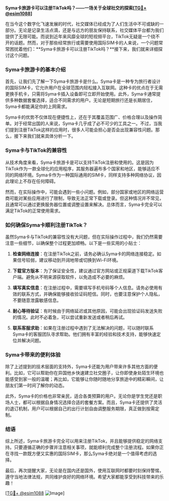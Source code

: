 **Syma卡旅游卡可以注册TikTok吗？——一场关于全球社交的探索[[TG💪+ @esim1088](https://t.me/s/esim1088)]**

在当今这个数字化飞速发展的时代，社交媒体已经成为了人们生活中不可或缺的一部分。无论是记录生活点滴，还是与远方的朋友保持联系，社交媒体平台都为我们提供了无限可能。而说到近年来风靡全球的短视频平台，TikTok无疑是一个绕不开的话题。然而，对于那些经常旅行或需要使用国际SIM卡的人来说，一个问题常常困扰着他们：**Syma卡旅游卡可以注册TikTok吗？**接下来，我们就来详细探讨这个问题。

### Syma卡旅游卡的基本介绍

首先，让我们先了解一下Syma卡旅游卡是什么。Syma卡是一种专为旅行者设计的国际SIM卡，它允许用户在全球范围内轻松接入互联网。这种卡的优点在于无需更换手机卡，只需将Syma卡插入设备即可立即开始使用。此外，Syma卡通常提供多种数据套餐选择，适合不同需求的用户。无论是短期旅行还是长期居住，Syma卡都能满足你的上网需求。

Syma卡的优势不仅体现在便捷性上，还在于其覆盖范围广、价格合理以及操作简单。对于经常出国的人来说，Syma卡几乎成了必不可少的工具之一。不过，当我们提到注册TikTok这样的应用时，很多人可能会担心是否会出现兼容性问题。那么，接下来我们就来具体分析一下。

### Syma卡与TikTok的兼容性

从技术角度来看，Syma卡旅游卡是可以支持TikTok注册和使用的。这是因为TikTok作为一款全球化的应用程序，其服务器遍布多个国家和地区，能够适应不同的网络环境。Syma卡作为一种国际通用的SIM卡，同样支持多种网络协议，因此理论上不存在任何障碍。

然而，在实际操作中，可能会遇到一些小问题。例如，部分国家或地区的网络运营商可能对某些应用进行了限制，导致无法正常下载或登录。但这种情况并不常见，且通常可以通过更换服务器位置或调整设置来解决。总体而言，Syma卡完全可以满足TikTok的正常使用需求。

### 如何确保Syma卡顺利注册TikTok？

虽然Syma卡与TikTok的兼容性没有大问题，但在实际操作过程中，我们仍然需要注意一些细节，以确保整个过程更加顺畅。以下是一些实用的小贴士：

1. **检查网络连接**：在注册TikTok之前，请务必确认Syma卡的网络连接稳定。如果信号较弱，建议移动到开阔地带或切换到Wi-Fi环境。
   
2. **下载官方版本**：为了保证安全性，建议通过官方网站或正规渠道下载TikTok客户端。避免从不明来源获取软件，以免造成不必要的麻烦。

3. **填写真实信息**：在注册过程中，需要填写手机号码等个人信息。请务必使用有效的联系方式，并确保能够接收验证码短信。同时，也要注意保护个人隐私，不要随意泄露敏感信息。

4. **耐心等待验证**：有时候由于网络延迟或其他原因，可能会出现验证码发送失败的情况。此时不必着急，可以尝试重新发送或者稍后再试。

5. **联系客服求助**：如果在注册过程中遇到了无法解决的问题，可以随时联系Syma卡的客服团队寻求帮助。他们拥有丰富的经验和技术支持，能够快速定位并解决问题。

### Syma卡带来的便利体验

除了上述提到的技术层面的支持外，Syma卡还能为用户带来许多其他方面的便利。比如，它可以帮助你在异国他乡快速建立社交圈子，让你即使身处陌生环境也能感受到家一般的温暖；再比如，它能够让你随时随地分享旅途中的精彩瞬间，让朋友们第一时间了解你的动态。

此外，Syma卡的价格也非常亲民，适合各类预算的用户。无论你是学生党还是职场人士，都可以根据自身情况选择合适的套餐方案。而且，Syma卡还提供了灵活的退订机制，用户可以根据自己的出行计划自由调整服务期限，真正做到按需定制。

### 结语

综上所述，Syma卡旅游卡完全可以用来注册TikTok，并且能够提供稳定的网络支持。只要遵循正确的步骤并注意相关事项，就能顺利完成整个注册流程。如果你正在寻找一款既方便又实惠的国际SIM卡，那么Syma卡绝对是一个值得考虑的选择。

最后，再次提醒大家，无论是在国内还是国外，使用互联网时都要时刻保持警惕，遵守当地法律法规，共同维护良好的网络环境。希望大家都能享受到科技带来的乐趣！

[[TG💪+ @esim1088](https://t.me/s/esim1088) ![Image](https://i.postimg.cc/4NQfJmqS/Snipaste-2025-05-13-00-14-12.png)]